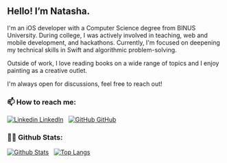 ## Hello! I’m Natasha. 
I'm an iOS developer with a Computer Science degree from BINUS University. During college, I was actively involved in teaching, web and mobile development, and hackathons. Currently, I'm focused on deepening my technical skills in Swift and algorithmic problem-solving.

Outside of work, I love reading books on a wide range of topics and I enjoy painting as a creative outlet.

I'm always open for discussions, feel free to reach out! 

### 📫 How to reach me:
[![Linkedin](https://i.stack.imgur.com/gVE0j.png) LinkedIn](https://www.linkedin.com/in/natasharadika/)
&nbsp;
[![GitHub](https://i.stack.imgur.com/tskMh.png) GitHub](https://github.com/tashagrc/)

### 👩‍💻 Github Stats:
[![Github Stats](https://github-readme-stats.vercel.app/api?username=tashagrc)](https://github.com/tashagrc) 
&nbsp;
[![Top Langs](https://github-readme-stats.vercel.app/api/top-langs/?username=tashagrc&layout=compact)](https://github.com/tashagrc)

  
